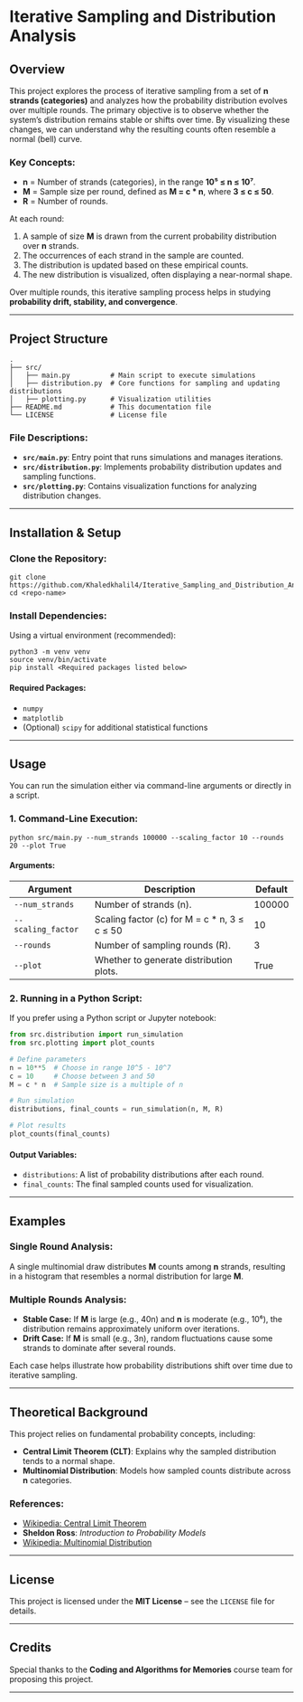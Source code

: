 # Iterative Sampling and Distribution Analysis

## Overview

This project explores the process of iterative sampling from a set of **n strands (categories)** and analyzes how the probability distribution evolves over multiple rounds. The primary objective is to observe whether the system’s distribution remains stable or shifts over time. By visualizing these changes, we can understand why the resulting counts often resemble a normal (bell) curve.

### Key Concepts:
- **n** = Number of strands (categories), in the range **10⁵ ≤ n ≤ 10⁷**.
- **M** = Sample size per round, defined as **M = c * n**, where **3 ≤ c ≤ 50**.
- **R** = Number of rounds.

At each round:
1. A sample of size **M** is drawn from the current probability distribution over **n** strands.
2. The occurrences of each strand in the sample are counted.
3. The distribution is updated based on these empirical counts.
4. The new distribution is visualized, often displaying a near-normal shape.

Over multiple rounds, this iterative sampling process helps in studying **probability drift, stability, and convergence**.
 
---

## Project Structure

```
.
├── src/
│   ├── main.py          # Main script to execute simulations
│   ├── distribution.py  # Core functions for sampling and updating distributions
│   ├── plotting.py      # Visualization utilities
├── README.md            # This documentation file
└── LICENSE              # License file
```

### File Descriptions:
- **`src/main.py`**: Entry point that runs simulations and manages iterations.
- **`src/distribution.py`**: Implements probability distribution updates and sampling functions.
- **`src/plotting.py`**: Contains visualization functions for analyzing distribution changes.

---

## Installation & Setup

### Clone the Repository:
```
git clone https://github.com/Khaledkhalil4/Iterative_Sampling_and_Distribution_Analysis.git
cd <repo-name>
```

### Install Dependencies:
Using a virtual environment (recommended):
```
python3 -m venv venv
source venv/bin/activate
pip install <Required packages listed below>
```

#### Required Packages:
- `numpy`
- `matplotlib`
- (Optional) `scipy` for additional statistical functions

---

## Usage

You can run the simulation either via command-line arguments or directly in a script.

### 1. Command-Line Execution:
```
python src/main.py --num_strands 100000 --scaling_factor 10 --rounds 20 --plot True
```
#### Arguments:
| Argument         | Description                                  | Default |
|-----------------|--------------------------------------------|---------|
| `--num_strands` | Number of strands (n).                     | 100000  |
| `--scaling_factor` | Scaling factor (c) for M = c * n, 3 ≤ c ≤ 50 | 10      |
| `--rounds`      | Number of sampling rounds (R).             | 3       |
| `--plot`        | Whether to generate distribution plots.     | True    |

### 2. Running in a Python Script:
If you prefer using a Python script or Jupyter notebook:
```python
from src.distribution import run_simulation
from src.plotting import plot_counts

# Define parameters
n = 10**5  # Choose in range 10^5 - 10^7
c = 10     # Choose between 3 and 50
M = c * n  # Sample size is a multiple of n

# Run simulation
distributions, final_counts = run_simulation(n, M, R)

# Plot results
plot_counts(final_counts)
```

#### Output Variables:
- `distributions`: A list of probability distributions after each round.
- `final_counts`: The final sampled counts used for visualization.

---


## Examples

### **Single Round Analysis:**
A single multinomial draw distributes **M** counts among **n** strands, resulting in a histogram that resembles a normal distribution for large **M**.

### **Multiple Rounds Analysis:**
- **Stable Case:** If **M** is large (e.g., 40n) and **n** is moderate (e.g., 10⁶), the distribution remains approximately uniform over iterations.
- **Drift Case:** If **M** is small (e.g., 3n), random fluctuations cause some strands to dominate after several rounds.

Each case helps illustrate how probability distributions shift over time due to iterative sampling.

---

## Theoretical Background
This project relies on fundamental probability concepts, including:
- **Central Limit Theorem (CLT)**: Explains why the sampled distribution tends to a normal shape.
- **Multinomial Distribution**: Models how sampled counts distribute across **n** categories.

### References:
- [Wikipedia: Central Limit Theorem](https://en.wikipedia.org/wiki/Central_limit_theorem)
- **Sheldon Ross**: *Introduction to Probability Models*
- [Wikipedia: Multinomial Distribution](https://en.wikipedia.org/wiki/Multinomial_distribution)

---

## License
This project is licensed under the **MIT License** – see the `LICENSE` file for details.

---

## Credits
Special thanks to the **Coding and Algorithms for Memories** course team for proposing this project.

---


